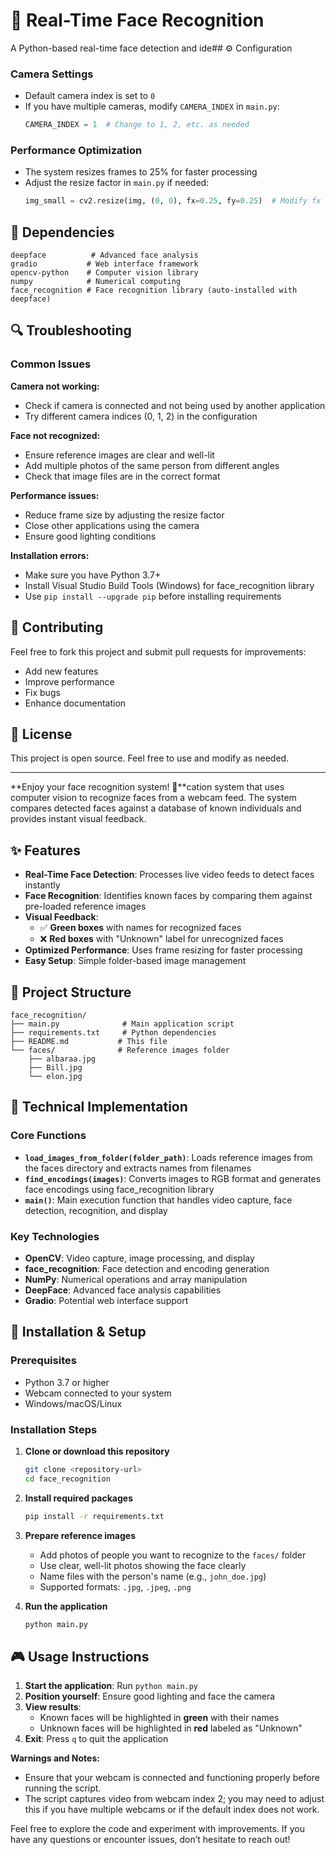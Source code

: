 # 🎯 Real-Time Face Recognition 

A Python-based real-time face detection and ide## ⚙️ Configuration

### Camera Settings
- Default camera index is set to `0`
- If you have multiple cameras, modify `CAMERA_INDEX` in `main.py`:
  ```python
  CAMERA_INDEX = 1  # Change to 1, 2, etc. as needed
  ```

### Performance Optimization
- The system resizes frames to 25% for faster processing
- Adjust the resize factor in `main.py` if needed:
  ```python
  img_small = cv2.resize(img, (0, 0), fx=0.25, fy=0.25)  # Modify fx and fy values
  ```

## 📝 Dependencies

```
deepface          # Advanced face analysis
gradio           # Web interface framework
opencv-python    # Computer vision library
numpy            # Numerical computing
face_recognition # Face recognition library (auto-installed with deepface)
```

## 🔍 Troubleshooting

### Common Issues

**Camera not working:**
- Check if camera is connected and not being used by another application
- Try different camera indices (0, 1, 2) in the configuration

**Face not recognized:**
- Ensure reference images are clear and well-lit
- Add multiple photos of the same person from different angles
- Check that image files are in the correct format

**Performance issues:**
- Reduce frame size by adjusting the resize factor
- Close other applications using the camera
- Ensure good lighting conditions

**Installation errors:**
- Make sure you have Python 3.7+
- Install Visual Studio Build Tools (Windows) for face_recognition library
- Use `pip install --upgrade pip` before installing requirements

## 🤝 Contributing

Feel free to fork this project and submit pull requests for improvements:
- Add new features
- Improve performance
- Fix bugs
- Enhance documentation

## 📄 License

This project is open source. Feel free to use and modify as needed.

---

**Enjoy your face recognition system! 🎉**cation system that uses computer vision to recognize faces from a webcam feed. The system compares detected faces against a database of known individuals and provides instant visual feedback.

## ✨ Features

- **Real-Time Face Detection**: Processes live video feeds to detect faces instantly
- **Face Recognition**: Identifies known faces by comparing them against pre-loaded reference images
- **Visual Feedback**: 
  - ✅ **Green boxes** with names for recognized faces
  - ❌ **Red boxes** with "Unknown" label for unrecognized faces
- **Optimized Performance**: Uses frame resizing for faster processing
- **Easy Setup**: Simple folder-based image management

## 📁 Project Structure

```
face_recognition/
├── main.py              # Main application script
├── requirements.txt     # Python dependencies
├── README.md           # This file
└── faces/              # Reference images folder
    ├── albaraa.jpg
    ├── Bill.jpg
    └── elon.jpg
```

## 🔧 Technical Implementation

### Core Functions

- **`load_images_from_folder(folder_path)`**: Loads reference images from the faces directory and extracts names from filenames
- **`find_encodings(images)`**: Converts images to RGB format and generates face encodings using face_recognition library
- **`main()`**: Main execution function that handles video capture, face detection, recognition, and display

### Key Technologies

- **OpenCV**: Video capture, image processing, and display
- **face_recognition**: Face detection and encoding generation
- **NumPy**: Numerical operations and array manipulation
- **DeepFace**: Advanced face analysis capabilities
- **Gradio**: Potential web interface support

## 🚀 Installation & Setup

### Prerequisites
- Python 3.7 or higher
- Webcam connected to your system
- Windows/macOS/Linux

### Installation Steps

1. **Clone or download this repository**
   ```bash
   git clone <repository-url>
   cd face_recognition
   ```

2. **Install required packages**
   ```bash
   pip install -r requirements.txt
   ```

3. **Prepare reference images**
   - Add photos of people you want to recognize to the `faces/` folder
   - Use clear, well-lit photos showing the face clearly
   - Name files with the person's name (e.g., `john_doe.jpg`)
   - Supported formats: `.jpg`, `.jpeg`, `.png`

4. **Run the application**
   ```bash
   python main.py
   ```

## 🎮 Usage Instructions

1. **Start the application**: Run `python main.py`
2. **Position yourself**: Ensure good lighting and face the camera
3. **View results**: 
   - Known faces will be highlighted in **green** with their names
   - Unknown faces will be highlighted in **red** labeled as "Unknown"
4. **Exit**: Press `q` to quit the application

**Warnings and Notes:**
- Ensure that your webcam is connected and functioning properly before running the script.
- The script captures video from webcam index 2; you may need to adjust this if you have multiple webcams or if the default index does not work.

Feel free to explore the code and experiment with improvements. If you have any questions or encounter issues, don’t hesitate to reach out!